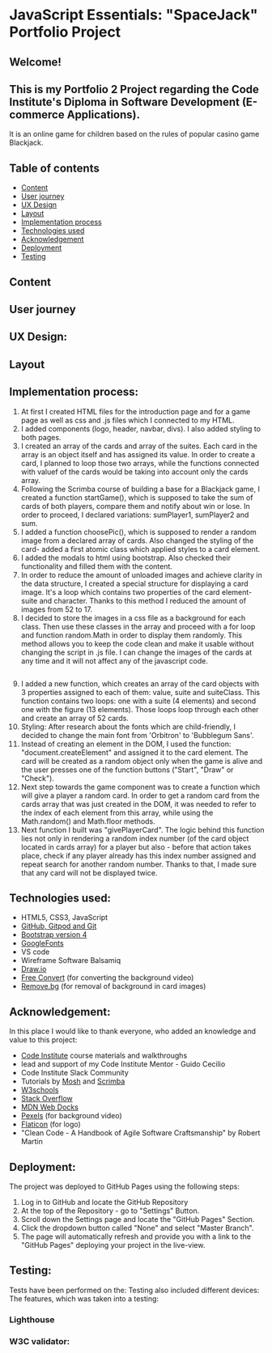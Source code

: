 # JavaScript Essentials: "SpaceJack" Portfolio Project
## Welcome!

## This is my Portfolio 2 Project regarding the Code Institute's Diploma in Software Development (E-commerce Applications).
It is an online game for children based on the rules of popular casino game Blackjack.

## Table of contents
- <a href="#content">Content</a>
- <a href="#uj">User journey</a>
- <a href="#ux">UX Design</a>
- <a href="#layout">Layout</a>
- <a href="#ip">Implementation process</a>
- <a href="#tu">Technologies used</a>
- <a href="#ack">Acknowledgement</a>
- <a href="#deploy">Deployment</a>
- <a href="#test">Testing</a>

<p id="content"></p>

## Content

<p id="uj"></p>

## User journey

<p id="ux"></p>

## UX Design:

<p id="layout"></p>

## Layout

<p id="ip"></p>

## Implementation process:
1. At first I created HTML files for the introduction page and for a game page as well as css and .js files which I connected to my HTML.
2. I added components (logo, header, navbar, divs). I also added styling to both pages.
3. I created an array of the cards and array of the suites. Each card in the array is an object itself and has assigned its value. In order to create a card, I planned to loop those two arrays, while the functions connected with valuef of the cards would be taking into account only the cards array.
4. Following the Scrimba course of building a base for a Blackjack game, I created a function startGame(), which is supposed to take the sum of cards of both players, compare them and notify about win or lose. In order to proceed, I declared variations: sumPlayer1, sumPlayer2 and sum.
5. I added a function choosePic(), which is supposed to render a random image from a declared array of cards. Also changed the styling of the card- added a first atomic class which applied styles to a card element.
6. I added the modals to html using bootstrap. Also checked their functionality and filled them with the content.
7. In order to reduce the amount of unloaded images and achieve clarity in the data structure, I created a special structure for displaying a card image. It's a loop which contains two properties of the card element- suite and character. Thanks to this method I reduced the amount of images from 52 to 17.
8. I decided to store the images in a css file as a background for each class. Then use these classes in the array and proceed with a for loop and function random.Math in order to display them randomly. This method allows you to keep the code clean and make it usable without changing the script in .js file. I can change the images of the cards at any time and it will not affect any of the javascript code.

<p align="center">
  <img src="">
</p>

9. I added a new function, which creates an array of the card objects with 3 properties assigned to each of them: value, suite and suiteClass. This function contains two loops: one with a suite (4 elements) and second one with the figure (13 elements). Those loops loop through each other and create an array of 52 cards.
10. Styling: After research about the fonts which are child-friendly, I decided to change the main font from 'Orbitron' to 'Bubblegum Sans'.
11. Instead of creating an element in the DOM, I used the function: "document.createElement" and assigned it to the card element. The card will be created as a random object only when the game is alive and the user presses one of the function buttons ("Start", "Draw" or "Check").
12. Next step towards the game component was to create a function which will give a player a random card. In order to get a random card from the cards array that was just created in the DOM, it was needed to refer to the index of each element from this array, while using the Math.random() and Math.floor methods.
13. Next function I built was "givePlayerCard". The logic behind this function lies not only in rendering a random index number (of the card object located in cards array) for a player but also - before that action takes place, check if any player already has this index number assigned and repeat search for another random number. Thanks to that, I made sure that any card will not be displayed twice. 

<p id="tu"></p>

## Technologies used:
- HTML5, CSS3, JavaScript
- <a href="https://github.com/" target="_blank">GitHub, Gitpod and Git</a>
- <a href="https://getbootstrap.com/" target="_blank">Bootstrap version 4</a>
- <a href="https://fonts.google.com/" target="_blank">GoogleFonts</a>
- VS code
- Wireframe Software Balsamiq
- <a href="https://app.diagrams.net/" target="_blank">Draw.io</a>
- <a href="https://www.freeconvert.com/" target="_blank">Free Convert</a> (for converting the background video)
- <a href="https://www.remove.bg/" target="_blank">Remove.bg</a> (for removal of background in card images)

<p id="ack"></p>

## Acknowledgement:
In this place I would like to thank everyone, who added an knowledge and value to this project:
- <a href="https://codeinstitute.net/" target="_blank">Code Institute</a> course materials and walkthroughs
- lead and support of my Code Institute Mentor - Guido Cecilio
- Code Institute Slack Community
- Tutorials by <a href="https://www.youtube.com/c/programmingwithmosh" target="_blank">Mosh</a> and <a href="https://scrimba.com/dashboard?tab=overview" target="_blank">Scrimba</a>
- <a href="https://www.w3schools.com/" target="_blank">W3schools</a>
- <a href="https://stackoverflow.com/" target="_blank">Stack Overflow</a>
- <a href="https://developer.mozilla.org/en-US/" target="_blank">MDN Web Docks</a>
- <a href="https://www.pexels.com/" target="_blank">Pexels</a> (for background video)
- <a href="https://www.flaticon.com/" target="_blank">Flaticon</a> (for logo)
- "Clean Code - A Handbook of Agile Software Craftsmanship" by Robert Martin

<p id="deploy"></p>

## Deployment:

The project was deployed to GitHub Pages using the following steps:

1. Log in to GitHub and locate the GitHub Repository
2. At the top of the Repository - go to "Settings" Button.
3. Scroll down the Settings page and locate the "GitHub Pages" Section.
4. Click the dropdown button called "None" and select "Master Branch".
5. The page will automatically refresh and provide you with a link to the "GitHub Pages" deploying your project in the live-view.

<p id="test"></p>

## Testing:

Tests have been performed on the:
Testing also included different devices:
The features, which was taken into a testing:

### Lighthouse

### W3C validator:
